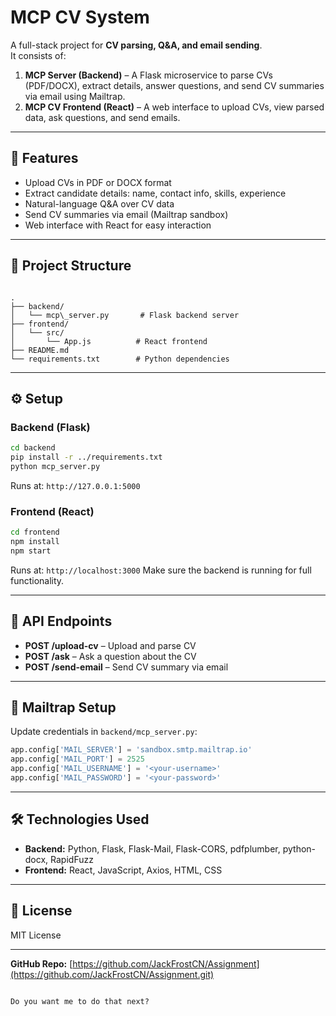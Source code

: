 # MCP CV System  

A full-stack project for **CV parsing, Q&A, and email sending**.  
It consists of:  

1. **MCP Server (Backend)** – A Flask microservice to parse CVs (PDF/DOCX), extract details, answer questions, and send CV summaries via email using Mailtrap.  
2. **MCP CV Frontend (React)** – A web interface to upload CVs, view parsed data, ask questions, and send emails.  

---

## 🚀 Features

- Upload CVs in PDF or DOCX format  
- Extract candidate details: name, contact info, skills, experience  
- Natural-language Q&A over CV data  
- Send CV summaries via email (Mailtrap sandbox)  
- Web interface with React for easy interaction  

---

## 📂 Project Structure

```

.
├── backend/
│   └── mcp\_server.py       # Flask backend server
├── frontend/
│   └── src/
│       └── App.js          # React frontend
├── README.md
└── requirements.txt        # Python dependencies

````

---

## ⚙️ Setup

### Backend (Flask)

```bash
cd backend
pip install -r ../requirements.txt
python mcp_server.py
````

Runs at: `http://127.0.0.1:5000`

### Frontend (React)

```bash
cd frontend
npm install
npm start
```

Runs at: `http://localhost:3000`
Make sure the backend is running for full functionality.

---

## 📡 API Endpoints

* **POST /upload-cv** – Upload and parse CV
* **POST /ask** – Ask a question about the CV
* **POST /send-email** – Send CV summary via email

---

## 📧 Mailtrap Setup

Update credentials in `backend/mcp_server.py`:

```python
app.config['MAIL_SERVER'] = 'sandbox.smtp.mailtrap.io'
app.config['MAIL_PORT'] = 2525
app.config['MAIL_USERNAME'] = '<your-username>'
app.config['MAIL_PASSWORD'] = '<your-password>'
```

---

## 🛠️ Technologies Used

* **Backend:** Python, Flask, Flask-Mail, Flask-CORS, pdfplumber, python-docx, RapidFuzz
* **Frontend:** React, JavaScript, Axios, HTML, CSS

---

## 📜 License

MIT License

---

**GitHub Repo:** [https://github.com/JackFrostCN/Assignment](https://github.com/JackFrostCN/Assignment.git)

``` 

Do you want me to do that next?
```
